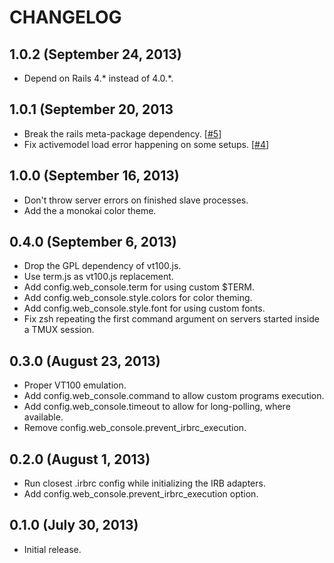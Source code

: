 # CHANGELOG

## 1.0.2 (September 24, 2013)

* Depend on Rails 4.\* instead of 4.0.\*.

## 1.0.1 (September 20, 2013

* Break the rails meta-package dependency. [[#5](https://github.com/rails/web-console/pull/5)]
* Fix activemodel load error happening on some setups. [[#4](https://github.com/rails/web-console/pull/4)]

## 1.0.0 (September 16, 2013)

* Don't throw server errors on finished slave processes.
* Add the a monokai color theme.

## 0.4.0 (September 6, 2013)

* Drop the GPL dependency of vt100.js.
* Use term.js as vt100.js replacement.
* Add config.web_console.term for using custom $TERM.
* Add config.web_console.style.colors for color theming.
* Add config.web_console.style.font for using custom fonts.
* Fix zsh repeating the first command argument on servers started inside a TMUX session.

## 0.3.0 (August 23, 2013)

* Proper VT100 emulation.
* Add config.web_console.command to allow custom programs execution.
* Add config.web_console.timeout to allow for long-polling, where available.
* Remove config.web_console.prevent_irbrc_execution.

## 0.2.0 (August 1, 2013)

* Run closest .irbrc config while initializing the IRB adapters.
* Add config.web_console.prevent_irbrc_execution option.

## 0.1.0 (July 30, 2013)

* Initial release.
